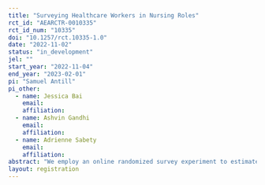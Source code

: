 ```yaml
---
title: "Surveying Healthcare Workers in Nursing Roles"
rct_id: "AEARCTR-0010335"
rct_id_num: "10335"
doi: "10.1257/rct.10335-1.0"
date: "2022-11-02"
status: "in_development"
jel: ""
start_year: "2022-11-04"
end_year: "2023-02-01"
pi: "Samuel Antill"
pi_other:
  - name: Jessica Bai
    email: 
    affiliation: 
  - name: Ashvin Gandhi
    email: 
    affiliation: 
  - name: Adrienne Sabety
    email: 
    affiliation: 
abstract: "We employ an online randomized survey experiment to estimate (i) how nurse experience affects job efficiency and quality of patient care and (ii) how bankruptcy status affects reservation wages and willingness to work at a facility."
layout: registration
---
```


